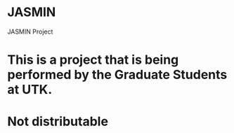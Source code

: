 # JASMIN
JASMIN Project
# This is a project that is being performed by the Graduate Students at UTK.
# Not distributable
